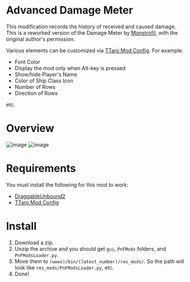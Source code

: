 # Advanced Damage Meter
This modification records the history of received and caused damage.  
This is a reworked version of the Damage Meter by [Monstrofil](https://github.com/Monstrofil), with the original author's permission.

Various elements can be customized via [TTaro Mod Config](../../../TTaroModConfig). For example:
- Font Color
- Display the mod only when Alt-key is pressed
- Show/hide Player's Name
- Color of Ship Class Icon
- Number of Rows
- Direction of Rows

etc.

# Overview
![image](https://github.com/AndrewTaro/DetailedDamageMeter/assets/36262823/b063e8d0-64a2-4d76-b05c-4bf2b4c41f3c)
![image](https://github.com/AndrewTaro/DetailedDamageMeter/assets/36262823/8fe8357f-264f-4196-80e3-a4e5a8fb66d5)


# Requirements
You must install the following for this mod to work:
- [DraggableUnbound2](../../../DraggableUnbound2)
- [TTaro Mod Config](../../../TTaroModConfig)

# Install
1. Download a zip.
2. Unzip the archive and you should get `gui`, `PnFMods` folders, and `PnFModsLoader.py`.
3. Move them to `(wows)/bin/(latest_number)/res_mods/`. So the path will look like `res_mods/PnFModsLoader.py`, etc.
4. Done!
